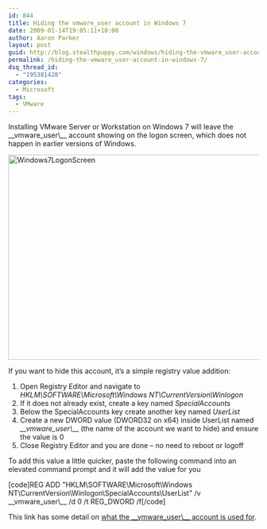 ```yaml
---
id: 844
title: Hiding the vmware_user account in Windows 7
date: 2009-01-14T19:05:11+10:00
author: Aaron Parker
layout: post
guid: http://blog.stealthpuppy.com/windows/hiding-the-vmware_user-account-in-windows-7
permalink: /hiding-the-vmware_user-account-in-windows-7/
dsq_thread_id:
  - "195381428"
categories:
  - Microsoft
tags:
  - VMware
---
```

Installing VMware Server or Workstation on Windows 7 will leave the \_\_vmware\_user\\_\_ account showing on the logon screen, which does not happen in earlier versions of Windows.

<img style="border-top-width: 0px; display: inline; border-left-width: 0px; border-bottom-width: 0px; border-right-width: 0px" title="Windows7LogonScreen" src="http://stealthpuppy.com/wp-content/uploads/2009/01/windows7logonscreen.png" border="0" alt="Windows7LogonScreen" width="550" height="413" /> 

If you want to hide this account, it’s a simple registry value addition:

  1. Open Registry Editor and navigate to _HKLM\SOFTWARE\Microsoft\Windows NT\CurrentVersion\Winlogon_
  2. If it does not already exist, create a key named _SpecialAccounts_
  3. Below the SpecialAccounts key create another key named _UserList_
  4. Create a new DWORD value (DWORD32 on x64) inside UserList named _\_\_vmware\_user\\_\__ (the name of the account we want to hide) and ensure the value is 0
  5. Close Registry Editor and you are done – no need to reboot or logoff

To add this value a little quicker, paste the following command into an elevated command prompt and it will add the value for you

[code]REG ADD "HKLM\SOFTWARE\Microsoft\Windows NT\CurrentVersion\Winlogon\SpecialAccounts\UserList" /v \_\_vmware\_user\\_\_ /d 0 /t REG_DWORD /f[/code]

This link has some detail on [what the \_\_vmware\_user\\_\_ account is used for](http://communities.vmware.com/message/181240).
